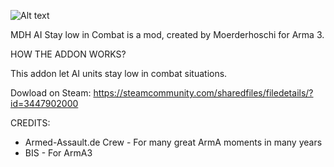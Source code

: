  ![Alt text](https://images.steamusercontent.com/ugc/32193398118864201/BCA5E3DAA9F99BDE85DBE524A87BF46EA13CDFAD/)

MDH AI Stay low in Combat is a mod, created by Moerderhoschi for Arma 3.

HOW THE ADDON WORKS?

This addon let AI units stay low in combat situations.

Dowload on Steam: https://steamcommunity.com/sharedfiles/filedetails/?id=3447902000

CREDITS:
- Armed-Assault.de Crew - For many great ArmA moments in many years
- BIS - For ArmA3
